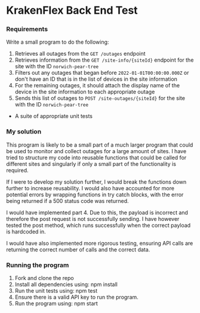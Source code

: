 # KrakenFlex Back End Test

### Requirements

Write a small program to do the following:

1. Retrieves all outages from the `GET /outages` endpoint
2. Retrieves information from the `GET /site-info/{siteId}` endpoint for the site with the ID `norwich-pear-tree`
3. Filters out any outages that began before `2022-01-01T00:00:00.000Z` or don't have an ID that is in the list of devices in the site information
4. For the remaining outages, it should attach the display name of the device in the site information to each appropriate outage
5. Sends this list of outages to `POST /site-outages/{siteId}` for the site with the ID `norwich-pear-tree`
* A suite of appropriate unit tests

### My solution

This program is likely to be a small part of a much larger program that could be used to monitor and collect outages for a large amount of sites. I have tried to structure my code into reusable functions that could be called for different sites and singularly if only a small part of the functionality is required. 

If I were to develop my solution further, I would break the functions down further to increase reusability. I would also have accounted for more potential errors by wrapping functions in try catch blocks, with the error being returned if a 500 status code was returned. 

I would have implemented part 4. Due to this, the payload is incorrect and therefore the post request is not successfully sending. I have however tested the post method, which runs successfully when the correct payload is hardcoded in. 

I would have also implemented more rigorous testing, ensuring API calls are returning the correct number of calls and the correct data.

### Running the program

1. Fork and clone the repo
2. Install all dependencies using: npm install
3. Run the unit tests using: npm test
4. Ensure there is a valid API key to run the program. 
5. Run the program using: npm start




